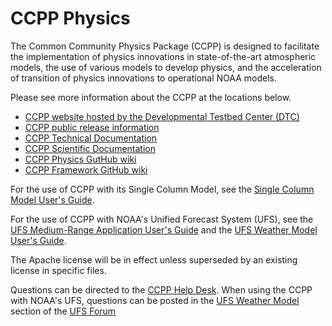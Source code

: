 # CCPP Physics

The Common Community Physics Package (CCPP) is designed to facilitate the implementation of physics innovations in state-of-the-art atmospheric models, the use of various models to develop physics, and the acceleration of transition of physics innovations to operational NOAA models.

Please see more information about the CCPP at the locations below.

- [CCPP website hosted by the Developmental Testbed Center (DTC)](https://dtcenter.org/ccpp)
- [CCPP public release information](https://dtcenter.org/community-code/common-community-physics-package-ccpp/ccpp-scm-version-4-0)
- [CCPP Technical Documentation](https://ccpp-techdoc.readthedocs.io/en/latest/)
- [CCPP Scientific Documentation](https://dtcenter.org/GMTB/v4.0/sci_doc/)
- [CCPP Physics GutHub wiki](https://github.com/NCAR/ccpp-physics/wiki)
- [CCPP Framework GitHub wiki](https://github.com/NCAR/ccpp-framework/wiki)

For the use of CCPP with its Single Column Model, see the [Single Column Model User's Guide](https://dtcenter.org/GMTB/v4.0/scm-ccpp-guide-v4.0.pdf).

For the use of CCPP with NOAA's Unified Forecast System (UFS), see the [UFS Medium-Range Application User's Guide](https://ufs-mrweather-app.readthedocs.io/en/latest/) and the [UFS Weather Model User's Guide](https://ufs-weather-model.readthedocs.io/en/latest/).

The Apache license will be in effect unless superseded by an existing license in specific files.

Questions can be directed to the [CCPP Help Desk](mailto:gmtb-help@ucar.edu). When using the CCPP with NOAA's UFS, questions can be posted in the [UFS Weather Model](https://forums.ufscommunity.org/forum/ufs-weather-model) section of the [UFS Forum](https://forums.ufscommunity.org/)
